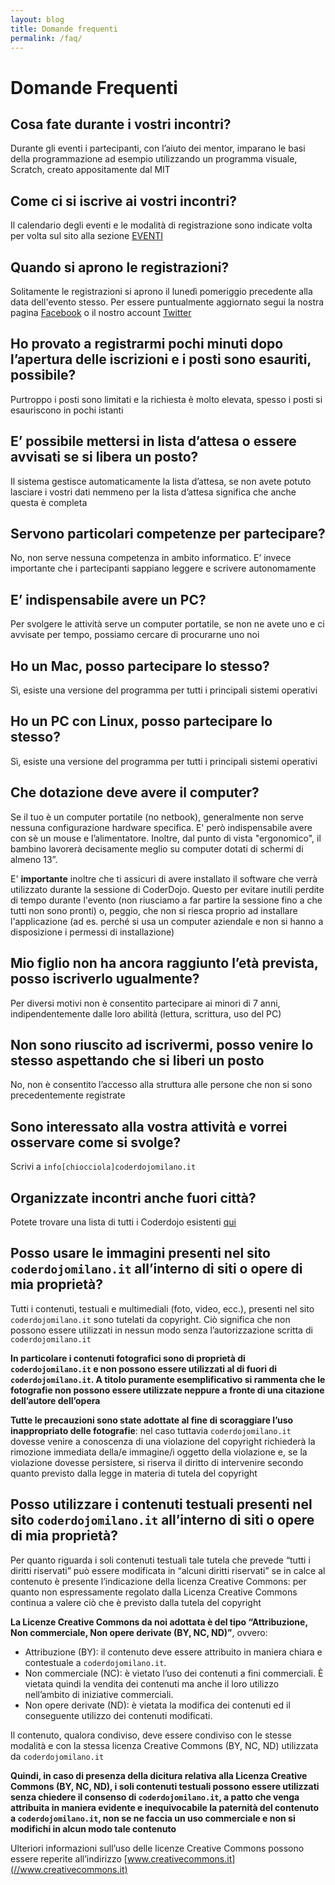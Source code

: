 ```yaml
---
layout: blog
title: Domande frequenti
permalink: /faq/
---
```

# Domande Frequenti

##  Cosa fate durante i vostri incontri?
Durante gli eventi i partecipanti, con l’aiuto dei mentor, imparano le basi della programmazione ad esempio utilizzando un programma visuale, Scratch, creato appositamente dal MIT

##  Come ci si iscrive ai vostri incontri?
Il calendario degli eventi e le modalità di registrazione sono indicate volta per volta sul sito alla sezione [EVENTI](/events)

##  Quando si aprono le registrazioni?
Solitamente le registrazioni si aprono il lunedì pomeriggio precedente alla data dell'evento stesso. Per essere puntualmente aggiornato segui la nostra pagina [Facebook](https://www.facebook.com/CoderDojoMi/) o il nostro account [Twitter](https://twitter.com/coderdojomi)

##  Ho provato a registrarmi pochi minuti dopo l’apertura delle iscrizioni e i posti sono esauriti, possibile?
Purtroppo i posti sono limitati e la richiesta è molto elevata, spesso i posti si esauriscono in pochi istanti

##  E’ possibile mettersi in lista d’attesa o essere avvisati se si libera un posto?
Il sistema gestisce automaticamente la lista d’attesa, se non avete potuto lasciare i vostri dati nemmeno per la lista d’attesa significa che anche questa è completa

##  Servono particolari competenze per partecipare?
No, non serve nessuna competenza in ambito informatico. E’ invece importante che i partecipanti sappiano leggere e scrivere autonomamente

##  E’ indispensabile avere un PC?
Per svolgere le attività serve un computer portatile, se non ne avete uno e ci avvisate per tempo, possiamo cercare di procurarne uno noi

##  Ho un Mac, posso partecipare lo stesso?
Sì, esiste una versione del programma per tutti i principali sistemi operativi

##  Ho un PC con Linux, posso partecipare lo stesso?
Sì, esiste una versione del programma per tutti i principali sistemi operativi

##  Che dotazione deve avere il computer?
Se il tuo è un computer portatile (no netbook), generalmente non serve nessuna configurazione hardware specifica. E' però indispensabile avere con sè un mouse e l’alimentatore. Inoltre, dal punto di vista "ergonomico", il bambino lavorerà decisamente meglio su computer dotati di schermi di almeno 13”.

E'  **importante** inoltre che ti assicuri di avere installato il software che verrà utilizzato durante la sessione di CoderDojo. Questo per evitare inutili perdite di tempo durante l'evento (non riusciamo a far partire la sessione fino a che tutti non sono pronti) o, peggio, che non si riesca proprio ad installare l'applicazione (ad es. perché si usa un computer aziendale e non si hanno a disposizione i permessi di installazione)

##  Mio figlio non ha ancora raggiunto l’età prevista, posso iscriverlo ugualmente?
Per diversi motivi non è consentito partecipare ai minori di 7 anni, indipendentemente dalle loro abilità (lettura, scrittura, uso del PC)

##  Non sono riuscito ad iscrivermi, posso venire lo stesso aspettando che si liberi un posto
No, non è consentito l’accesso alla struttura alle persone che non si sono precedentemente registrate

##  Sono interessato alla vostra attività e vorrei osservare come si svolge?
Scrivi a `info[chiocciola]coderdojomilano.it`

##  Organizzate incontri anche fuori città?
Potete trovare una lista di tutti i Coderdojo esistenti [qui](https://coderdojo.com)

## Posso usare le immagini presenti nel sito `coderdojomilano.it` all’interno di siti o opere di mia proprietà?
Tutti i contenuti, testuali e multimediali (foto, video, ecc.), presenti nel sito `coderdojomilano.it` sono tutelati da copyright. Ciò significa che non possono essere utilizzati in nessun modo senza l’autorizzazione scritta di `coderdojomilano.it`

**In particolare i contenuti fotografici sono di proprietà di `coderdojomilano.it` e non possono essere utilizzati al di fuori di `coderdojomilano.it`. A titolo puramente esemplificativo si rammenta che le fotografie non possono essere utilizzate neppure a fronte di una citazione dell’autore dell’opera**

**Tutte le precauzioni sono state adottate al fine di scoraggiare l’uso inappropriato delle fotografie**: nel caso tuttavia `coderdojomilano.it` dovesse venire a conoscenza di una violazione del copyright richiederà la rimozione immediata della/e immagine/i oggetto della violazione e, se la violazione dovesse persistere, si riserva il diritto di intervenire secondo quanto previsto dalla legge in materia di tutela del copyright

## Posso utilizzare i contenuti testuali presenti nel sito `coderdojomilano.it` all’interno di siti o opere di mia proprietà?
Per quanto riguarda i soli contenuti testuali tale tutela che prevede “tutti i diritti riservati” può essere
modificata in “alcuni diritti riservati” se in calce al contenuto è presente l’indicazione della licenza Creative Commons: per quanto non espressamente regolato dalla Licenza Creative Commons continua a valere ciò che è previsto dalla tutela del copyright

**La Licenze Creative Commons da noi adottata è del tipo “Attribuzione, Non commerciale, Non opere derivate (BY, NC, ND)”**, ovvero:

- Attribuzione (BY): il contenuto deve essere attribuito in maniera chiara e contestuale a `coderdojomilano.it`.
- Non commerciale (NC): è vietato l’uso dei contenuti a fini commerciali. È vietata quindi la vendita dei contenuti ma anche il loro utilizzo nell’ambito di iniziative commerciali.
- Non opere derivate  (ND): è vietata la modifica dei contenuti ed il conseguente utilizzo dei contenuti modificati.

Il contenuto, qualora condiviso, deve essere condiviso con le stesse modalità e con la stessa licenza Creative Commons (BY, NC, ND) utilizzata da `coderdojomilano.it`

**Quindi, in caso di presenza della dicitura relativa alla Licenza Creative Commons (BY, NC, ND), i soli contenuti testuali possono essere utilizzati senza chiedere il consenso di `coderdojomilano.it`, a patto che venga attribuita in maniera evidente e inequivocabile la paternità del contenuto a `coderdojomilano.it`, non se ne faccia un uso commerciale e non si modifichi in alcun modo tale contenuto**

Ulteriori informazioni sull’uso delle licenze Creative Commons possono essere reperite all’indirizzo [www.creativecommons.it](//www.creativecommons.it)
